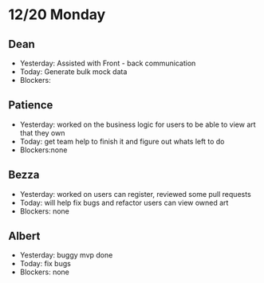# 12/20 Monday

## Dean
- Yesterday: Assisted with Front - back communication
- Today: Generate bulk mock data
- Blockers: 

## Patience
- Yesterday: worked on the business logic for users to be able to view art that they own
- Today: get team help to finish it and figure out whats left to do
- Blockers:none

## Bezza
- Yesterday: worked on users can register, reviewed some pull requests
- Today:  will help fix bugs and refactor users can view owned art
- Blockers: none

## Albert
- Yesterday:  buggy mvp done
- Today: fix bugs
- Blockers: none

